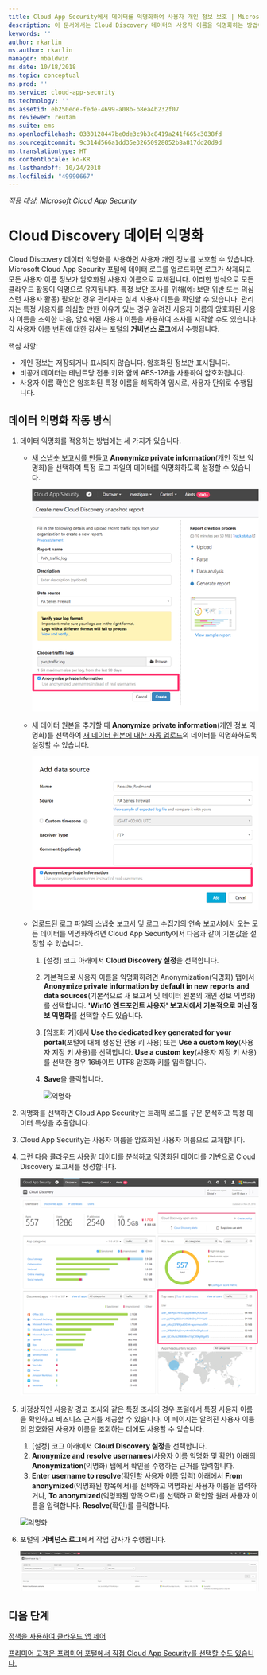 ```yaml
---
title: Cloud App Security에서 데이터를 익명화하여 사용자 개인 정보 보호 | Microsoft 문서
description: 이 문서에서는 Cloud Discovery 데이터의 사용자 이름을 익명화하는 방법에 대한 정보를 제공합니다.
keywords: ''
author: rkarlin
ms.author: rkarlin
manager: mbaldwin
ms.date: 10/18/2018
ms.topic: conceptual
ms.prod: ''
ms.service: cloud-app-security
ms.technology: ''
ms.assetid: eb250ede-fede-4699-a08b-b8ea4b232f07
ms.reviewer: reutam
ms.suite: ems
ms.openlocfilehash: 0330128447be0de3c9b3c8419a241f665c3038fd
ms.sourcegitcommit: 9c314d566a1dd35e32650928052b8a817dd20d9d
ms.translationtype: HT
ms.contentlocale: ko-KR
ms.lasthandoff: 10/24/2018
ms.locfileid: "49990667"
---
```

*적용 대상: Microsoft Cloud App Security*


# <a name="cloud-discovery-data-anonymization"></a>Cloud Discovery 데이터 익명화

Cloud Discovery 데이터 익명화를 사용하면 사용자 개인 정보를 보호할 수 있습니다. Microsoft Cloud App Security 포털에 데이터 로그를 업로드하면 로그가 삭제되고 모든 사용자 이름 정보가 암호화된 사용자 이름으로 교체됩니다. 이러한 방식으로 모든 클라우드 활동이 익명으로 유지됩니다. 특정 보안 조사를 위해(예: 보안 위반 또는 의심스런 사용자 활동) 필요한 경우 관리자는 실제 사용자 이름을 확인할 수 있습니다. 관리자는 특정 사용자를 의심할 만한 이유가 있는 경우 알려진 사용자 이름의 암호화된 사용자 이름을 조회한 다음, 암호화된 사용자 이름을 사용하여 조사를 시작할 수도 있습니다. 각 사용자 이름 변환에 대한 감사는 포털의 **거버넌스 로그**에서 수행됩니다.

핵심 사항:
-   개인 정보는 저장되거나 표시되지 않습니다. 암호화된 정보만 표시됩니다.
-   비공개 데이터는 테넌트당 전용 키와 함께 AES-128을 사용하여 암호화됩니다.
-   사용자 이름 확인은 암호화된 특정 이름을 해독하여 임시로, 사용자 단위로 수행됩니다.


## <a name="how-data-anonymization-works"></a>데이터 익명화 작동 방식

1. 데이터 익명화를 적용하는 방법에는 세 가지가 있습니다. 
    
   - [새 스냅숏 보고서를 만들고](create-snapshot-cloud-discovery-reports.md) **Anonymize private information**(개인 정보 익명화)을 선택하여 특정 로그 파일의 데이터를 익명화하도록 설정할 수 있습니다.

     ![스냅숏 데이터 익명화](./media/anonymize-log.png)

   - 새 데이터 원본을 추가할 때 **Anonymize private information**(개인 정보 익명화)를 선택하여 [새 데이터 원본에 대한 자동 업로드](configure-automatic-log-upload-for-continuous-reports.md)의 데이터를 익명화하도록 설정할 수 있습니다.  
  
     ![로그 데이터 익명화](./media/anonymize-autolog.png)

   - 업로드된 로그 파일의 스냅숏 보고서 및 로그 수집기의 연속 보고서에서 오는 모든 데이터를 익명화하려면 Cloud App Security에서 다음과 같이 기본값을 설정할 수 있습니다.
     
     1. [설정] 코그 아래에서 **Cloud Discovery 설정**을 선택합니다.
     
     2. 기본적으로 사용자 이름을 익명화하려면 Anonymization(익명화) 탭에서 **Anonymize private information by default in new reports and data sources**(기본적으로 새 보고서 및 데이터 원본의 개인 정보 익명화)를 선택합니다. **'Win10 엔드포인트 사용자' 보고서에서 기본적으로 머신 정보 익명화**를 선택할 수도 있습니다.

     3. [암호화 키]에서 **Use the dedicated key generated for your portal**(포털에 대해 생성된 전용 키 사용) 또는 **Use a custom key**(사용자 지정 키 사용)를 선택합니다. **Use a custom key**(사용자 지정 키 사용)를 선택한 경우 16바이트 UTF8 암호화 키를 입력합니다.
     4. **Save**을 클릭합니다.
 
        ![익명화](./media/anonymizer1.png)
  

2. 익명화를 선택하면 Cloud App Security는 트래픽 로그를 구문 분석하고 특정 데이터 특성을 추출합니다.
3. Cloud App Security는 사용자 이름을 암호화된 사용자 이름으로 교체합니다.
4. 그런 다음 클라우드 사용량 데이터를 분석하고 익명화된 데이터를 기반으로 Cloud Discovery 보고서를 생성합니다.
 
   ![Cloud Discovery 대시보드 익명화](./media/anonymize-dashboard.png)
 
5. 비정상적인 사용량 경고 조사와 같은 특정 조사의 경우 포털에서 특정 사용자 이름을 확인하고 비즈니스 근거를 제공할 수 있습니다. 
   이 페이지는 알려진 사용자 이름의 암호화된 사용자 이름을 조회하는 데에도 사용할 수 있습니다. 

   1. [설정] 코그 아래에서 **Cloud Discovery 설정**을 선택합니다.
   2. **Anonymize and resolve usernames**(사용자 이름 익명화 및 확인) 아래의 **Anonymization**(익명화) 탭에서 확인을 수행하는 근거를 입력합니다.
   3. **Enter username to resolve**(확인할 사용자 이름 입력) 아래에서 **From anonymized**(익명화된 항목에서)를 선택하고 익명화된 사용자 이름을 입력하거나, **To anonymized**(익명화된 항목으로)를 선택하고 확인할 원래 사용자 이름을 입력합니다. **Resolve**(확인)를 클릭합니다. 

   ![익명화](./media/anonymizer.png)

6. 포털의 **거버넌스 로그**에서 작업 감사가 수행됩니다. 

    ![익명화](./media/anonymize-gov-log.png)




  
      
## <a name="next-steps"></a>다음 단계 
[정책을 사용하여 클라우드 앱 제어](control-cloud-apps-with-policies.md)   

[프리미어 고객은 프리미어 포털에서 직접 Cloud App Security를 선택할 수도 있습니다.](https://premier.microsoft.com/)  
    
      
  
